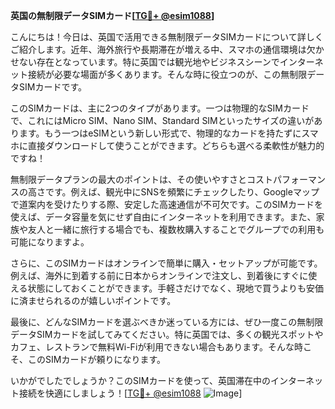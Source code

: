 **英国の無制限データSIMカード[[TG💪+ @esim1088](https://t.me/s/esim1088)]**

こんにちは！今日は、英国で活用できる無制限データSIMカードについて詳しくご紹介します。近年、海外旅行や長期滞在が増える中、スマホの通信環境は欠かせない存在となっています。特に英国では観光地やビジネスシーンでインターネット接続が必要な場面が多くあります。そんな時に役立つのが、この無制限データSIMカードです。

このSIMカードは、主に2つのタイプがあります。一つは物理的なSIMカードで、これにはMicro SIM、Nano SIM、Standard SIMといったサイズの違いがあります。もう一つはeSIMという新しい形式で、物理的なカードを持たずにスマホに直接ダウンロードして使うことができます。どちらも選べる柔軟性が魅力的ですね！

無制限データプランの最大のポイントは、その使いやすさとコストパフォーマンスの高さです。例えば、観光中にSNSを頻繁にチェックしたり、Googleマップで道案内を受けたりする際、安定した高速通信が不可欠です。このSIMカードを使えば、データ容量を気にせず自由にインターネットを利用できます。また、家族や友人と一緒に旅行する場合でも、複数枚購入することでグループでの利用も可能になりますよ。

さらに、このSIMカードはオンラインで簡単に購入・セットアップが可能です。例えば、海外に到着する前に日本からオンラインで注文し、到着後にすぐに使える状態にしておくことができます。手軽さだけでなく、現地で買うよりも安価に済ませられるのが嬉しいポイントです。

最後に、どんなSIMカードを選ぶべきか迷っている方には、ぜひ一度この無制限データSIMカードを試してみてください。特に英国では、多くの観光スポットやカフェ、レストランで無料Wi-Fiが利用できない場合もあります。そんな時こそ、このSIMカードが頼りになります。

いかがでしたでしょうか？このSIMカードを使って、英国滞在中のインターネット接続を快適にしましょう！[[TG💪+ @esim1088](https://t.me/s/esim1088) ![Image](https://i.postimg.cc/Y0z9fWf4/image.png)]